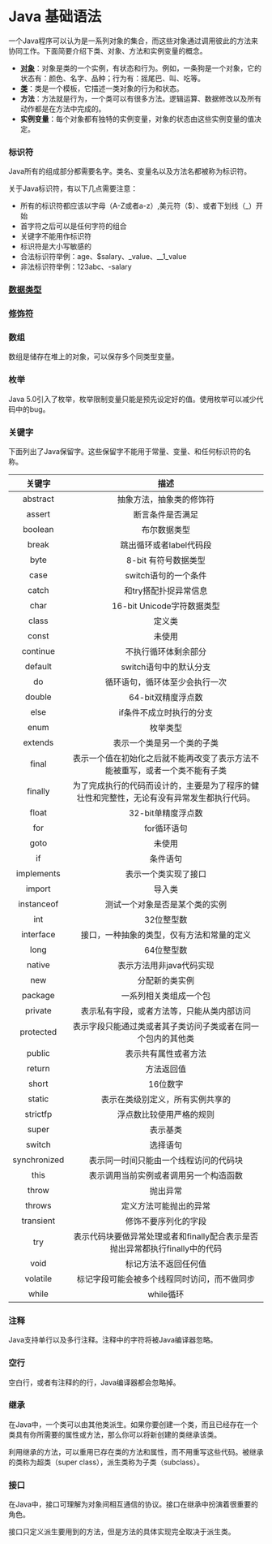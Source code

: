 # Java 基础语法
一个Java程序可以认为是一系列对象的集合，而这些对象通过调用彼此的方法来协同工作。下面简要介绍下类、对象、方法和实例变量的概念。

- **[对象](Object.md)**：对象是类的一个实例，有状态和行为。例如，一条狗是一个对象，它的状态有：颜色、名字、品种；行为有：摇尾巴、叫、吃等。
- **[类](Class.md)**：类是一个模板，它描述一类对象的行为和状态。
- **方法**：方法就是行为，一个类可以有很多方法。逻辑运算、数据修改以及所有动作都是在方法中完成的。
- **实例变量**：每个对象都有独特的实例变量，对象的状态由这些实例变量的值决定。

### 标识符

Java所有的组成部分都需要名字。类名、变量名以及方法名都被称为标识符。

关于Java标识符，有以下几点需要注意：

- 所有的标识符都应该以字母（A-Z或者a-z）,美元符（$）、或者下划线（_）开始
- 首字符之后可以是任何字符的组合
- 关键字不能用作标识符
- 标识符是大小写敏感的
- 合法标识符举例：age、$salary、_value、__1_value
- 非法标识符举例：123abc、-salary

### [数据类型](DataType)

### [修饰符](Modifier.md)

### 数组

数组是储存在堆上的对象，可以保存多个同类型变量。

### 枚举

Java 5.0引入了枚举，枚举限制变量只能是预先设定好的值。使用枚举可以减少代码中的bug。

### 关键字

下面列出了Java保留字。这些保留字不能用于常量、变量、和任何标识符的名称。

|     关键字      |                    描述                    |
| :----------: | :--------------------------------------: |
|   abstract   |               抽象方法，抽象类的修饰符               |
|    assert    |                 断言条件是否满足                 |
|   boolean    |                  布尔数据类型                  |
|    break     |              跳出循环或者label代码段              |
|     byte     |              8-bit 有符号数据类型               |
|     case     |              switch语句的一个条件               |
|    catch     |               和try搭配扑捉异常信息               |
|     char     |           16-bit Unicode字符数据类型           |
|    class     |                   定义类                    |
|    const     |                   未使用                    |
|   continue   |                不执行循环体剩余部分                |
|   default    |              switch语句中的默认分支              |
|      do      |             循环语句，循环体至少会执行一次              |
|    double    |               64-bit双精度浮点数               |
|     else     |              if条件不成立时执行的分支               |
|     enum     |                   枚举类型                   |
|   extends    |              表示一个类是另一个类的子类               |
|    final     |  表示一个值在初始化之后就不能再改变了表示方法不能被重写，或者一个类不能有子类  |
|   finally    | 为了完成执行的代码而设计的，主要是为了程序的健壮性和完整性，无论有没有异常发生都执行代码。 |
|    float     |               32-bit单精度浮点数               |
|     for      |                 for循环语句                  |
|     goto     |                   未使用                    |
|      if      |                   条件语句                   |
|  implements  |                表示一个类实现了接口                |
|    import    |                   导入类                    |
|  instanceof  |             测试一个对象是否是某个类的实例              |
|     int      |                  32位整型数                  |
|  interface   |          接口，一种抽象的类型，仅有方法和常量的定义           |
|     long     |                  64位整型数                  |
|    native    |              表示方法用非java代码实现              |
|     new      |                 分配新的类实例                  |
|   package    |               一系列相关类组成一个包                |
|   private    |          表示私有字段，或者方法等，只能从类内部访问           |
|  protected   |      表示字段只能通过类或者其子类访问子类或者在同一个包内的其他类      |
|    public    |                表示共有属性或者方法                |
|    return    |                  方法返回值                   |
|    short     |                  16位数字                   |
|    static    |             表示在类级别定义，所有实例共享的             |
|   strictfp   |               浮点数比较使用严格的规则               |
|    super     |                   表示基类                   |
|    switch    |                   选择语句                   |
| synchronized |           表示同一时间只能由一个线程访问的代码块            |
|     this     |           表示调用当前实例或者调用另一个构造函数            |
|    throw     |                   抛出异常                   |
|    throws    |               定义方法可能抛出的异常                |
|  transient   |                修饰不要序列化的字段                |
|     try      | 表示代码块要做异常处理或者和finally配合表示是否抛出异常都执行finally中的代码 |
|     void     |                标记方法不返回任何值                |
|   volatile   |          标记字段可能会被多个线程同时访问，而不做同步          |
|    while     |                 while循环                  |

### 注释

Java支持单行以及多行注释。注释中的字符将被Java编译器忽略。

### 空行

空白行，或者有注释的的行，Java编译器都会忽略掉。

### 继承

在Java中，一个类可以由其他类派生。如果你要创建一个类，而且已经存在一个类具有你所需要的属性或方法，那么你可以将新创建的类继承该类。

利用继承的方法，可以重用已存在类的方法和属性，而不用重写这些代码。被继承的类称为超类（super class），派生类称为子类（subclass）。

### 接口

在Java中，接口可理解为对象间相互通信的协议。接口在继承中扮演着很重要的角色。

接口只定义派生要用到的方法，但是方法的具体实现完全取决于派生类。

